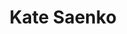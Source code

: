 ---
layout: page
title: Kate Saenko
img: assets/img/speakers/kate_saenko.jpg
description: Boston University, FAIR
importance: 2
redirect: https://www.bu.edu/cs/profiles/saenko/
category: work
giscus_comments: false
---